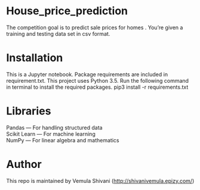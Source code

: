 # House_price_prediction
The competition goal is to predict sale prices for homes . You’re given a training and testing data set in csv format.

<h1>Installation</h1>

This is a Jupyter notebook. Package requirements are included in requirement.txt. This project uses Python 3.5. Run the following command in terminal to install the required packages. pip3 install -r requirements.txt

<h1>Libraries</h1>

Pandas — For handling structured data<br>
Scikit Learn — For machine learning<br>
NumPy — For linear algebra and mathematics<br>

<h1>Author</h1>

This repo is maintained by Vemula Shivani (http://shivanivemula.epizy.com/)
